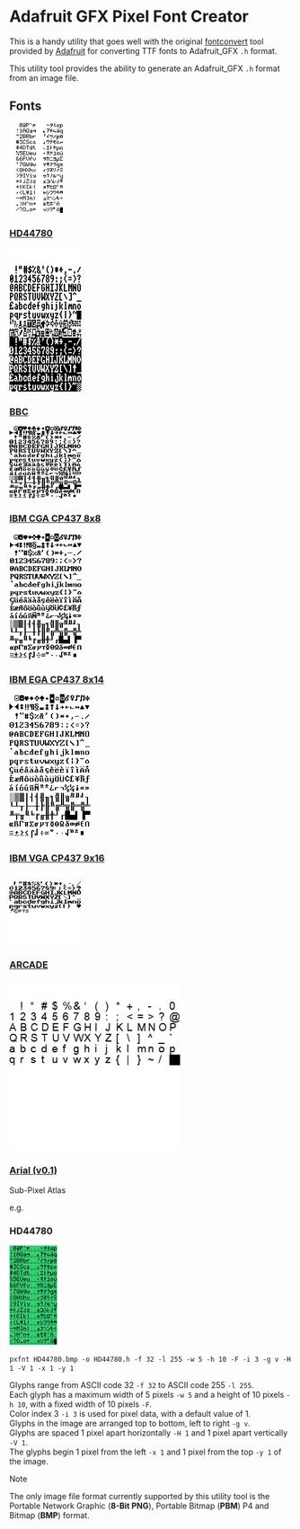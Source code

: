 # Adafruit GFX Pixel Font Creator
This is a handy utility that goes well with the original [fontconvert](https://github.com/adafruit/Adafruit-GFX-Library/tree/master/fontconvert) tool provided by [Adafruit](https://www.adafruit.com/) for converting TTF fonts to Adafruit_GFX `.h` format.

This utility tool provides the ability to generate an Adafruit_GFX `.h` format from an image file.

## Fonts

<img src="https://github.com/Insoft-UK/piXfont/blob/main/assets/HD44780.bmp">

### [HD44780](https://github.com/Insoft-UK/piXfont/blob/main/examples/HD44780.h)

<img src="https://github.com/Insoft-UK/piXfont/blob/main/assets/BBC.bmp" >

### [BBC](https://github.com/Insoft-UK/piXfont/blob/main/examples/BBC.h)

<img src="https://github.com/Insoft-UK/piXfont/blob/main/assets/CGA.bmp" >

### [IBM CGA CP437 8x8](https://github.com/Insoft-UK/piXfont/blob/main/examples/CGA.h)

<img src="https://github.com/Insoft-UK/piXfont/blob/main/assets/EGA.bmp" >

### [IBM EGA CP437 8x14](https://github.com/Insoft-UK/piXfont/blob/main/examples/EGA.h)

<img src="https://github.com/Insoft-UK/piXfont/blob/main/assets/VGA.bmp" >

### [IBM VGA CP437 9x16](https://github.com/Insoft-UK/piXfont/blob/main/examples/VGA.h)

<img src="https://github.com/Insoft-UK/piXfont/blob/main/assets/ARCADE.bmp" >

### [ARCADE](https://github.com/Insoft-UK/piXfont/blob/main/examples/ARCADE.h)

<img src="https://github.com/Insoft-UK/piXfont/blob/main/assets/Arial.bmp" >

### [Arial (v0.1)](https://github.com/Insoft-UK/piXfont/blob/main/examples/subpixel/Arial.h)
Sub-Pixel Atlas

e.g.
### HD44780
<img src="https://github.com/Insoft-UK/piXfont/blob/main/examples/HD44780.bmp">

```
pxfnt HD44780.bmp -o HD44780.h -f 32 -l 255 -w 5 -h 10 -F -i 3 -g v -H 1 -V 1 -x 1 -y 1
```
Glyphs range from ASCII code 32 `-f 32` to ASCII code 255 `-l 255`.</br>
Each glyph has a maximum width of 5 pixels `-w 5` and a height of 10 pixels `-h 10`, with a fixed width of 10 pixels `-F`.</br>
Color index 3 `-i 3` is used for pixel data, with a default value of 1.</br>
Glyphs in the image are arranged top to bottom, left to right `-g v`.</br>
Glyphs are spaced 1 pixel apart horizontally `-H 1` and 1 pixel apart vertically `-V 1`.</br>
The glyphs begin 1 pixel from the left `-x 1` and 1 pixel from the top `-y 1` of the image.</br>

> [!NOTE]
The only image file format currently supported by this utility tool is the Portable Network Graphic (**8-Bit PNG**), Portable Bitmap (**PBM**) P4 and Bitmap (**BMP**) format.
